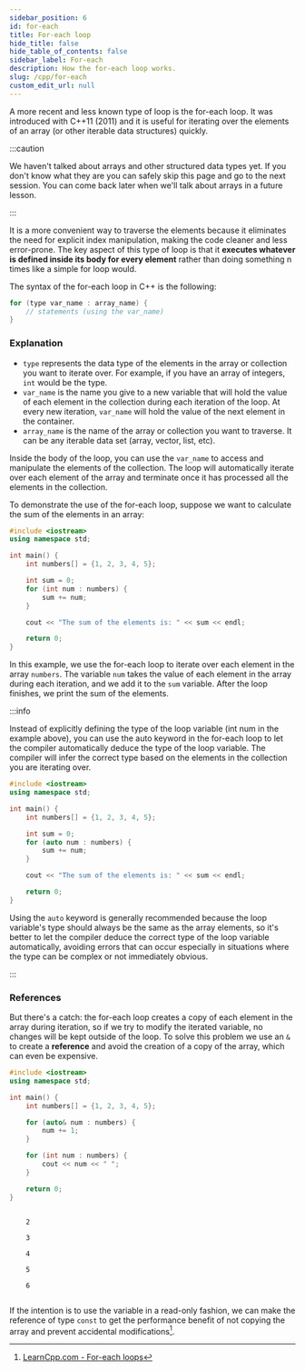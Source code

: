 ```yaml
---
sidebar_position: 6
id: for-each
title: For-each loop
hide_title: false
hide_table_of_contents: false
sidebar_label: For-each
description: How the for-each loop works.
slug: /cpp/for-each
custom_edit_url: null
---
```


A more recent and less known type of loop is the for-each loop. It was introduced with C++11 (2011) and it is useful for iterating over the elements of an array (or other iterable data structures) quickly.

:::caution

We haven't talked about arrays and other structured data types yet. If you don't know what they are you can safely skip this page and go to the next session. You can come back later when we'll talk about arrays in a future lesson.

:::

It is a more convenient way to traverse the elements because it eliminates the need for explicit index manipulation, making the code cleaner and less error-prone. The key aspect of this type of loop is that it **executes whatever is **defined inside **its** body for** every element** rather than doing something n times like a simple for loop would.

The syntax of the for-each loop in C++ is the following:

```cpp
for (type var_name : array_name) {
    // statements (using the var_name)
}
```

### Explanation

- `type` represents the data type of the elements in the array or collection you want to iterate over. For example, if you have an array of integers, `int` would be the type.
- `var_name` is the name you give to a new variable that will hold the value of each element in the collection during each iteration of the loop. At every new iteration, `var_name` will hold the value of the next element in the container.
- `array_name` is the name of the array or collection you want to traverse. It can be any iterable data set (array, vector, list, etc).

Inside the body of the loop, you can use the `var_name` to access and manipulate the elements of the collection. The loop will automatically iterate over each element of the array and terminate once it has processed all the elements in the collection.

To demonstrate the use of the for-each loop, suppose we want to calculate the sum of the elements in an array:

```cpp
#include <iostream>
using namespace std;

int main() {
    int numbers[] = {1, 2, 3, 4, 5};

    int sum = 0;
    for (int num : numbers) {
        sum += num;
    }

    cout << "The sum of the elements is: " << sum << endl;

    return 0;
}
```

In this example, we use the for-each loop to iterate over each element in the array `numbers`. The variable `num` takes the value of each element in the array during each iteration, and we add it to the `sum` variable. After the loop finishes, we print the sum of the elements.

:::info

Instead of explicitly defining the type of the loop variable (int num in the example above), you can use the auto keyword in the for-each loop to let the compiler automatically deduce the type of the loop variable. The compiler will infer the correct type based on the elements in the collection you are iterating over.

```cpp {8}
#include <iostream>
using namespace std;

int main() {
    int numbers[] = {1, 2, 3, 4, 5};

    int sum = 0;
    for (auto num : numbers) {
        sum += num;
    }

    cout << "The sum of the elements is: " << sum << endl;

    return 0;
}
```

Using the `auto` keyword is generally recommended because the loop variable's type should always be the same as the array elements, so it's better to let the compiler deduce the correct type of the loop variable automatically, avoiding errors that can occur especially in situations where the type can be complex or not immediately obvious.

:::

### References

But there's a catch: the for-each loop creates a copy of each element in the array during iteration, so if we try to modify the iterated variable, no changes will be kept outside of the loop. To solve this problem we use an `&` to create a **reference** and avoid the creation of a copy of the array, which can even be expensive.

```cpp {7}
#include <iostream>
using namespace std;

int main() {
    int numbers[] = {1, 2, 3, 4, 5};

    for (auto& num : numbers) {
        num += 1;
    }

    for (int num : numbers) {
        cout << num << " ";
    }

    return 0;
}
```

<div class="output">
<code class="output">
    2<br/>
    3<br/>
    4<br/>
    5<br/>
    6<br/>
</code>
</div>

If the intention is to use the variable in a read-only fashion, we can make the reference of type `const` to get the performance benefit of not copying the array and prevent accidental modifications[^1].

[^1]: [LearnCpp.com - For-each loops](https://www.learncpp.com/cpp-tutorial/for-each-loops/)